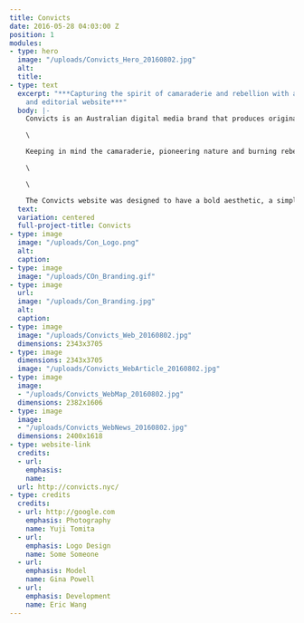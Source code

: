 ```yaml
---
title: Convicts
date: 2016-05-28 04:03:00 Z
position: 1
modules:
- type: hero
  image: "/uploads/Convicts_Hero_20160802.jpg"
  alt: 
  title: 
- type: text
  excerpt: "***Capturing the spirit of camaraderie and rebellion with a bold brand
    and editorial website***"
  body: |-
    Convicts is an Australian digital media brand that produces original and branded multimedia content including video and events. Born out of the merger of two successful business ventures — media company Billabout, and Nolita boutique B_Space— that feature Australian brands and personalities, Convicts is breaking ground by exploring the relationship between digital content and the event or shop experience. Convicts reached out to Paradise to define their new brand, and to create a functional, beautiful editorial website.

    \

    Keeping in mind the camaraderie, pioneering nature and burning rebellion of the Convict, we created a clean logo mark inspired by the "Pheon" or "Broad Arrow". The three prong mark alludes to British Government issued convict clothing in the early days of colonial Australia. We paired the mark with a bold and modular visual vernacular in a sleek black and white color palette.

    \

    \

    The Convicts website was designed to have a bold aesthetic, a simple and intuitive content strategy and UI/UX and moments of excitement and experimentation. Our main focus was on the Convicts page and Convicts Map. The Convicts pages house a video, interview and content. We created a custom video player to leverage the Convicts brand, and introduced a sticky video player, so that users could listen to the video while skimming through content below. This allowed for a rich viewing experience, while truly speaking to our demographic’s attention span and preventing drop offs. Using the Google Map API, we created custom city-guide for each Convict.
  text: 
  variation: centered
  full-project-title: Convicts
- type: image
  image: "/uploads/Con_Logo.png"
  alt: 
  caption: 
- type: image
  image: "/uploads/COn_Branding.gif"
- type: image
  url: 
  image: "/uploads/Con_Branding.jpg"
  alt: 
  caption: 
- type: image
  image: "/uploads/Convicts_Web_20160802.jpg"
  dimensions: 2343x3705
- type: image
  dimensions: 2343x3705
  image: "/uploads/Convicts_WebArticle_20160802.jpg"
- type: image
  image:
  - "/uploads/Convicts_WebMap_20160802.jpg"
  dimensions: 2382x1606
- type: image
  image:
  - "/uploads/Convicts_WebNews_20160802.jpg"
  dimensions: 2400x1618
- type: website-link
  credits:
  - url: 
    emphasis: 
    name: 
  url: http://convicts.nyc/
- type: credits
  credits:
  - url: http://google.com
    emphasis: Photography
    name: Yuji Tomita
  - url: 
    emphasis: Logo Design
    name: Some Someone
  - url: 
    emphasis: Model
    name: Gina Powell
  - url: 
    emphasis: Development
    name: Eric Wang
---
```


